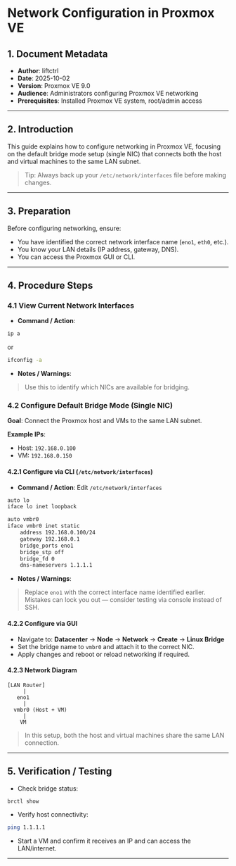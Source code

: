 # Network Configuration in Proxmox VE

## 1. Document Metadata

- **Author**: liftctrl
- **Date**: 2025-10-02
- **Version**: Proxmox VE 9.0
- **Audience**: Administrators configuring Proxmox VE networking
- **Prerequisites**: Installed Proxmox VE system, root/admin access

---

## 2. Introduction

This guide explains how to configure networking in Proxmox VE, focusing on the default bridge mode setup (single NIC) that connects both the host and virtual machines to the same LAN subnet.

> Tip: Always back up your `/etc/network/interfaces` file before making changes.

---

## 3. Preparation

Before configuring networking, ensure:  

- You have identified the correct network interface name (`eno1`, `eth0`, etc.).  
- You know your LAN details (IP address, gateway, DNS).  
- You can access the Proxmox GUI or CLI.  

---

## 4. Procedure Steps

### 4.1 View Current Network Interfaces

- **Command / Action**:

```bash
ip a
```

or 

```bash
ifconfig -a
```

- **Notes / Warnings**:

> Use this to identify which NICs are available for bridging.

### 4.2 Configure Default Bridge Mode (Single NIC)

**Goal**: Connect the Proxmox host and VMs to the same LAN subnet.

**Example IPs**:

- Host: `192.168.0.100`
- VM: `192.168.0.150`

#### 4.2.1 Configure via CLI (`/etc/network/interfaces`)

- **Command / Action**: Edit `/etc/network/interfaces`

```bash
auto lo
iface lo inet loopback

auto vmbr0
iface vmbr0 inet static
    address 192.168.0.100/24
    gateway 192.168.0.1
    bridge_ports eno1
    bridge_stp off
    bridge_fd 0
    dns-nameservers 1.1.1.1
```

- **Notes / Warnings**:

> Replace `eno1` with the correct interface name identified earlier.
> Mistakes can lock you out — consider testing via console instead of SSH.

#### 4.2.2 Configure via GUI

- Navigate to: **Datacenter** → **Node** → **Network** → **Create** → **Linux Bridge**
- Set the bridge name to `vmbr0` and attach it to the correct NIC.
- Apply changes and reboot or reload networking if required.

#### 4.2.3 Network Diagram

```text
[LAN Router]
     |
   eno1
     |
  vmbr0 (Host + VM)
     |
    VM
```

> In this setup, both the host and virtual machines share the same LAN connection.

---

## 5. Verification / Testing

- Check bridge status:

```bash
brctl show
```

- Verify host connectivity:

```bash
ping 1.1.1.1
```

- Start a VM and confirm it receives an IP and can access the LAN/internet.

---
